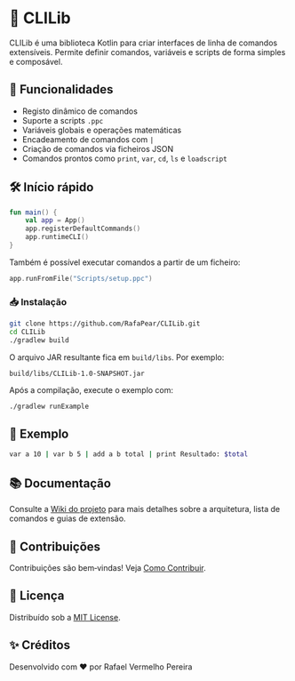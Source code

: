 # 🧩 CLILib

CLILib é uma biblioteca Kotlin para criar interfaces de linha de comandos extensíveis. Permite definir comandos, variáveis e scripts de forma simples e composável.

## 🚀 Funcionalidades
- Registo dinâmico de comandos
- Suporte a scripts `.ppc`
- Variáveis globais e operações matemáticas
- Encadeamento de comandos com `|`
- Criação de comandos via ficheiros JSON
- Comandos prontos como `print`, `var`, `cd`, `ls` e `loadscript`

## 🛠️ Início rápido
```kotlin
fun main() {
    val app = App()
    app.registerDefaultCommands()
    app.runtimeCLI()
}
```

Também é possível executar comandos a partir de um ficheiro:

```kotlin
app.runFromFile("Scripts/setup.ppc")
```

### 📥 Instalação

```bash
git clone https://github.com/RafaPear/CLILib.git
cd CLILib
./gradlew build
```

O arquivo JAR resultante fica em `build/libs`. Por exemplo:

```
build/libs/CLILib-1.0-SNAPSHOT.jar
```

Após a compilação, execute o exemplo com:

```bash
./gradlew runExample
```

## 📎 Exemplo
```bash
var a 10 | var b 5 | add a b total | print Resultado: $total
```

## 📚 Documentação
Consulte a [Wiki do projeto](https://github.com/RafaPear/CLILib/wiki) para mais detalhes sobre a arquitetura, lista de comandos e guias de extensão.

## 🤝 Contribuições
Contribuições são bem‑vindas! Veja [Como Contribuir](https://github.com/RafaPear/CLILib/wiki/🤝-Como-Contribuir).

## 📄 Licença
Distribuído sob a [MIT License](https://opensource.org/licenses/MIT).

## ✨ Créditos
Desenvolvido com ❤️ por Rafael Vermelho Pereira
